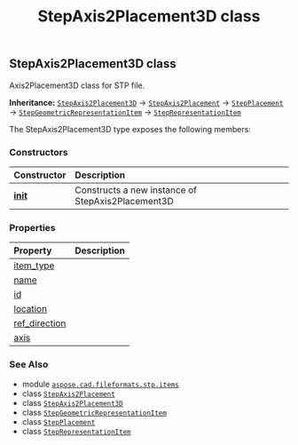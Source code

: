 ﻿---
title: StepAxis2Placement3D class
second_title: Aspose.CAD for Python via .NET API References
description: 
type: docs
weight: 50
url: /python-net/aspose.cad.fileformats.stp.items/stepaxis2placement3d/
is_root: false
---

## StepAxis2Placement3D class

Axis2Placement3D class for STP file.



**Inheritance:** [`StepAxis2Placement3D`](/cad/python-net/aspose.cad.fileformats.stp.items/stepaxis2placement3d) → 
[`StepAxis2Placement`](/cad/python-net/aspose.cad.fileformats.stp.items/stepaxis2placement) → 
[`StepPlacement`](/cad/python-net/aspose.cad.fileformats.stp.items/stepplacement) → 
[`StepGeometricRepresentationItem`](/cad/python-net/aspose.cad.fileformats.stp.items/stepgeometricrepresentationitem) → 
[`StepRepresentationItem`](/cad/python-net/aspose.cad.fileformats.stp.items/steprepresentationitem)



The StepAxis2Placement3D type exposes the following members:

### Constructors
| Constructor | Description |
| :- | :- |
| [__init__](/cad/python-net/aspose.cad.fileformats.stp.items/stepaxis2placement3d/__init__/#str-aspose.cad.fileformats.stp.items.StepCartesianPoint-aspose.cad.fileformats.stp.items.StepDirection-aspose.cad.fileformats.stp.items.StepDirection) | Constructs a new instance of StepAxis2Placement3D |


### Properties
| Property | Description |
| :- | :- |
| [item_type](/cad/python-net/aspose.cad.fileformats.stp.items/stepaxis2placement3d/item_type) |  |
| [name](/cad/python-net/aspose.cad.fileformats.stp.items/stepaxis2placement3d/name) |  |
| [id](/cad/python-net/aspose.cad.fileformats.stp.items/stepaxis2placement3d/id) |  |
| [location](/cad/python-net/aspose.cad.fileformats.stp.items/stepaxis2placement3d/location) |  |
| [ref_direction](/cad/python-net/aspose.cad.fileformats.stp.items/stepaxis2placement3d/ref_direction) |  |
| [axis](/cad/python-net/aspose.cad.fileformats.stp.items/stepaxis2placement3d/axis) |  |



### See Also
* module [`aspose.cad.fileformats.stp.items`](..)
* class [`StepAxis2Placement`](/cad/python-net/aspose.cad.fileformats.stp.items/stepaxis2placement)
* class [`StepAxis2Placement3D`](/cad/python-net/aspose.cad.fileformats.stp.items/stepaxis2placement3d)
* class [`StepGeometricRepresentationItem`](/cad/python-net/aspose.cad.fileformats.stp.items/stepgeometricrepresentationitem)
* class [`StepPlacement`](/cad/python-net/aspose.cad.fileformats.stp.items/stepplacement)
* class [`StepRepresentationItem`](/cad/python-net/aspose.cad.fileformats.stp.items/steprepresentationitem)
